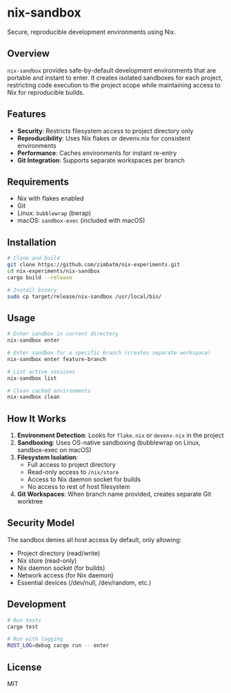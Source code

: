 # nix-sandbox

Secure, reproducible development environments using Nix.

## Overview

`nix-sandbox` provides safe-by-default development environments that are portable and instant to enter. It creates isolated sandboxes for each project, restricting code execution to the project scope while maintaining access to Nix for reproducible builds.

## Features

- **Security**: Restricts filesystem access to project directory only
- **Reproducibility**: Uses Nix flakes or devenv.nix for consistent environments
- **Performance**: Caches environments for instant re-entry
- **Git Integration**: Supports separate workspaces per branch

## Requirements

- Nix with flakes enabled
- Git
- Linux: `bubblewrap` (bwrap)
- macOS: `sandbox-exec` (included with macOS)

## Installation

```bash
# Clone and build
git clone https://github.com/zimbatm/nix-experiments.git
cd nix-experiments/nix-sandbox
cargo build --release

# Install binary
sudo cp target/release/nix-sandbox /usr/local/bin/
```

## Usage

```bash
# Enter sandbox in current directory
nix-sandbox enter

# Enter sandbox for a specific branch (creates separate workspace)
nix-sandbox enter feature-branch

# List active sessions
nix-sandbox list

# Clean cached environments
nix-sandbox clean
```

## How It Works

1. **Environment Detection**: Looks for `flake.nix` or `devenv.nix` in the project
2. **Sandboxing**: Uses OS-native sandboxing (bubblewrap on Linux, sandbox-exec on macOS)
3. **Filesystem Isolation**: 
   - Full access to project directory
   - Read-only access to `/nix/store`
   - Access to Nix daemon socket for builds
   - No access to rest of host filesystem
4. **Git Workspaces**: When branch name provided, creates separate Git worktree

## Security Model

The sandbox denies all host access by default, only allowing:
- Project directory (read/write)
- Nix store (read-only)
- Nix daemon socket (for builds)
- Network access (for Nix daemon)
- Essential devices (/dev/null, /dev/random, etc.)

## Development

```bash
# Run tests
cargo test

# Run with logging
RUST_LOG=debug cargo run -- enter
```

## License

MIT